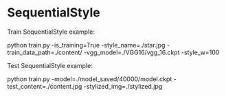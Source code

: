 # SequentialStyle

Train SequentialStyle example:

python train.py -is_training=True -style_name=./star.jpg -train_data_path=./content/ -vgg_model=./VGG16/vgg_16.ckpt -style_w=100

Test SequentialStyle example:

python train.py -model=./model_saved/40000/model.ckpt -test_content=./content.jpg -stylized_img=./stylized.jpg
